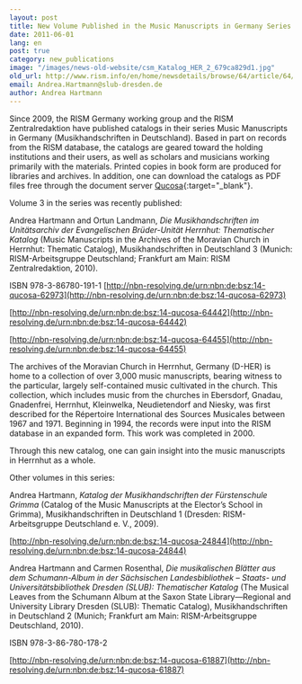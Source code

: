 ```yaml
---
layout: post
title: New Volume Published in the Music Manuscripts in Germany Series
date: 2011-06-01
lang: en
post: true
category: new_publications
image: "/images/news-old-website/csm_Katalog_HER_2_679ca829d1.jpg"
old_url: http://www.rism.info/en/home/newsdetails/browse/64/article/64/new-volume-published-in-the-music-manuscripts-in-germany-series.html
email: Andrea.Hartmann@slub-dresden.de
author: Andrea Hartmann
---
```


Since 2009, the RISM Germany working group and the RISM Zentralredaktion have published catalogs in their series Music Manuscripts in Germany (Musikhandschriften in Deutschland). Based in part on records from the RISM database, the catalogs are geared toward the holding institutions and their users, as well as scholars and musicians working primarily with the materials. Printed copies in book form are produced for libraries and archives. In addition, one can download the catalogs as PDF files free through the document server [Qucosa](http://www.qucosa.de/){:target="_blank"}.

Volume 3 in the series was recently published:

Andrea Hartmann and Ortun Landmann, _Die Musikhandschriften im Unitätsarchiv der Evangelischen Brüder-Unität Herrnhut: Thematischer Katalog_ (Music Manuscripts in the Archives of the Moravian Church in Herrnhut: Thematic Catalog), Musikhandschriften in Deutschland 3 (Munich: RISM-Arbeitsgruppe Deutschland; Frankfurt am Main: RISM Zentralredaktion, 2010).

ISBN 978-3-86780-191-1
[http://nbn-resolving.de/urn:nbn:de:bsz:14-qucosa-62973](http://nbn-resolving.de/urn:nbn:de:bsz:14-qucosa-62973)

[http://nbn-resolving.de/urn:nbn:de:bsz:14-qucosa-64442](http://nbn-resolving.de/urn:nbn:de:bsz:14-qucosa-64442)

[http://nbn-resolving.de/urn:nbn:de:bsz:14-qucosa-64455](http://nbn-resolving.de/urn:nbn:de:bsz:14-qucosa-64455)

The archives of the Moravian Church in Herrnhut, Germany (D-HER) is home to a collection of over 3,000 music manuscripts, bearing witness to the particular, largely self-contained music cultivated in the church. This collection, which includes music from the churches in Ebersdorf, Gnadau, Gnadenfrei, Herrnhut, Kleinwelka, Neudietendorf and Niesky, was first described for the Répertoire International des Sources Musicales between 1967 and 1971. Beginning in 1994, the records were input into the RISM database in an expanded form. This work was completed in 2000.

Through this new catalog, one can gain insight into the music manuscripts in Herrnhut as a whole.

Other volumes in this series:

Andrea Hartmann, _Katalog der Musikhandschriften der Fürstenschule Grimma_ (Catalog of the Music Manuscripts at the Elector’s School in Grimma), Musikhandschriften in Deutschland 1 (Dresden: RISM-Arbeitsgruppe Deutschland e. V., 2009).

[http://nbn-resolving.de/urn:nbn:de:bsz:14-qucosa-24844](http://nbn-resolving.de/urn:nbn:de:bsz:14-qucosa-24844)

Andrea Hartmann and Carmen Rosenthal, _Die musikalischen Blätter aus dem Schumann-Album in der Sächsischen Landesbibliothek – Staats- und Universitätsbibliothek Dresden (SLUB): Thematischer Katalog_ (The Musical Leaves from the Schumann Album at the Saxon State Library—Regional and University Library Dresden (SLUB): Thematic Catalog), Musikhandschriften in Deutschland 2 (Munich; Frankfurt am Main: RISM-Arbeitsgruppe Deutschland, 2010).

ISBN 978-3-86-780-178-2

[http://nbn-resolving.de/urn:nbn:de:bsz:14-qucosa-61887](http://nbn-resolving.de/urn:nbn:de:bsz:14-qucosa-61887)